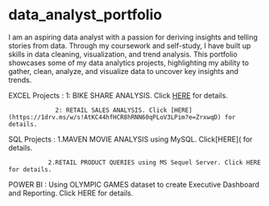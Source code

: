 # data_analyst_portfolio

I am an aspiring data analyst with a passion for deriving insights and telling stories from data. Through my coursework and self-study, I have built up skills in data cleaning, visualization, and trend analysis. This portfolio showcases some of my data analytics projects, highlighting my ability to gather, clean, analyze, and visualize data to uncover key insights and trends.

EXCEL Projects : 1: BIKE SHARE ANALYSIS. Click [HERE](https://1drv.ms/w/s!AtKC44hfHCR8hGZM-8XGoK_Xwt-E?e=mSYQQb) for details.

                 2: RETAIL SALES ANALYSIS. Click [HERE](https://1drv.ms/w/s!AtKC44hfHCR8hRNN60qPLoV3LPim?e=ZrxwqD) for details.

SQL Projects : 1.MAVEN MOVIE ANALYSIS using MySQL. Click[HERE]( for details.

               2.RETAIL PRODUCT QUERIES using MS Sequel Server. Click HERE for details.
               

POWER BI : Using OLYMPIC GAMES dataset to create Executive Dashboard and Reporting. Click HERE for details.                
